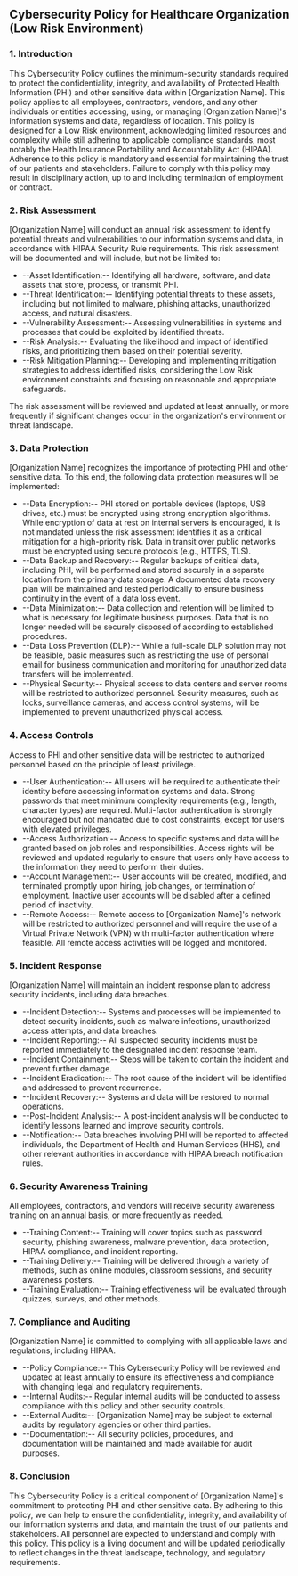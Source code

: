 ## Cybersecurity Policy for Healthcare Organization (Low Risk Environment)

### 1. Introduction

This Cybersecurity Policy outlines the minimum-security standards required to protect the confidentiality, integrity, and availability of Protected Health Information (PHI) and other sensitive data within [Organization Name]. This policy applies to all employees, contractors, vendors, and any other individuals or entities accessing, using, or managing [Organization Name]'s information systems and data, regardless of location. This policy is designed for a Low Risk environment, acknowledging limited resources and complexity while still adhering to applicable compliance standards, most notably the Health Insurance Portability and Accountability Act (HIPAA). Adherence to this policy is mandatory and essential for maintaining the trust of our patients and stakeholders. Failure to comply with this policy may result in disciplinary action, up to and including termination of employment or contract.

### 2. Risk Assessment

[Organization Name] will conduct an annual risk assessment to identify potential threats and vulnerabilities to our information systems and data, in accordance with HIPAA Security Rule requirements. This risk assessment will be documented and will include, but not be limited to:

-   --Asset Identification:-- Identifying all hardware, software, and data assets that store, process, or transmit PHI.
-   --Threat Identification:-- Identifying potential threats to these assets, including but not limited to malware, phishing attacks, unauthorized access, and natural disasters.
-   --Vulnerability Assessment:-- Assessing vulnerabilities in systems and processes that could be exploited by identified threats.
-   --Risk Analysis:-- Evaluating the likelihood and impact of identified risks, and prioritizing them based on their potential severity.
-   --Risk Mitigation Planning:-- Developing and implementing mitigation strategies to address identified risks, considering the Low Risk environment constraints and focusing on reasonable and appropriate safeguards.

The risk assessment will be reviewed and updated at least annually, or more frequently if significant changes occur in the organization's environment or threat landscape.

### 3. Data Protection

[Organization Name] recognizes the importance of protecting PHI and other sensitive data. To this end, the following data protection measures will be implemented:

-   --Data Encryption:-- PHI stored on portable devices (laptops, USB drives, etc.) must be encrypted using strong encryption algorithms. While encryption of data at rest on internal servers is encouraged, it is not mandated unless the risk assessment identifies it as a critical mitigation for a high-priority risk. Data in transit over public networks must be encrypted using secure protocols (e.g., HTTPS, TLS).
-   --Data Backup and Recovery:-- Regular backups of critical data, including PHI, will be performed and stored securely in a separate location from the primary data storage. A documented data recovery plan will be maintained and tested periodically to ensure business continuity in the event of a data loss event.
-   --Data Minimization:-- Data collection and retention will be limited to what is necessary for legitimate business purposes. Data that is no longer needed will be securely disposed of according to established procedures.
-   --Data Loss Prevention (DLP):-- While a full-scale DLP solution may not be feasible, basic measures such as restricting the use of personal email for business communication and monitoring for unauthorized data transfers will be implemented.
-   --Physical Security:-- Physical access to data centers and server rooms will be restricted to authorized personnel. Security measures, such as locks, surveillance cameras, and access control systems, will be implemented to prevent unauthorized physical access.

### 4. Access Controls

Access to PHI and other sensitive data will be restricted to authorized personnel based on the principle of least privilege.

-   --User Authentication:-- All users will be required to authenticate their identity before accessing information systems and data. Strong passwords that meet minimum complexity requirements (e.g., length, character types) are required. Multi-factor authentication is strongly encouraged but not mandated due to cost constraints, except for users with elevated privileges.
-   --Access Authorization:-- Access to specific systems and data will be granted based on job roles and responsibilities. Access rights will be reviewed and updated regularly to ensure that users only have access to the information they need to perform their duties.
-   --Account Management:-- User accounts will be created, modified, and terminated promptly upon hiring, job changes, or termination of employment. Inactive user accounts will be disabled after a defined period of inactivity.
-   --Remote Access:-- Remote access to [Organization Name]'s network will be restricted to authorized personnel and will require the use of a Virtual Private Network (VPN) with multi-factor authentication where feasible. All remote access activities will be logged and monitored.

### 5. Incident Response

[Organization Name] will maintain an incident response plan to address security incidents, including data breaches.

-   --Incident Detection:-- Systems and processes will be implemented to detect security incidents, such as malware infections, unauthorized access attempts, and data breaches.
-   --Incident Reporting:-- All suspected security incidents must be reported immediately to the designated incident response team.
-   --Incident Containment:-- Steps will be taken to contain the incident and prevent further damage.
-   --Incident Eradication:-- The root cause of the incident will be identified and addressed to prevent recurrence.
-   --Incident Recovery:-- Systems and data will be restored to normal operations.
-   --Post-Incident Analysis:-- A post-incident analysis will be conducted to identify lessons learned and improve security controls.
-   --Notification:-- Data breaches involving PHI will be reported to affected individuals, the Department of Health and Human Services (HHS), and other relevant authorities in accordance with HIPAA breach notification rules.

### 6. Security Awareness Training

All employees, contractors, and vendors will receive security awareness training on an annual basis, or more frequently as needed.

-   --Training Content:-- Training will cover topics such as password security, phishing awareness, malware prevention, data protection, HIPAA compliance, and incident reporting.
-   --Training Delivery:-- Training will be delivered through a variety of methods, such as online modules, classroom sessions, and security awareness posters.
-   --Training Evaluation:-- Training effectiveness will be evaluated through quizzes, surveys, and other methods.

### 7. Compliance and Auditing

[Organization Name] is committed to complying with all applicable laws and regulations, including HIPAA.

-   --Policy Compliance:-- This Cybersecurity Policy will be reviewed and updated at least annually to ensure its effectiveness and compliance with changing legal and regulatory requirements.
-   --Internal Audits:-- Regular internal audits will be conducted to assess compliance with this policy and other security controls.
-   --External Audits:-- [Organization Name] may be subject to external audits by regulatory agencies or other third parties.
-   --Documentation:-- All security policies, procedures, and documentation will be maintained and made available for audit purposes.

### 8. Conclusion

This Cybersecurity Policy is a critical component of [Organization Name]'s commitment to protecting PHI and other sensitive data. By adhering to this policy, we can help to ensure the confidentiality, integrity, and availability of our information systems and data, and maintain the trust of our patients and stakeholders. All personnel are expected to understand and comply with this policy. This policy is a living document and will be updated periodically to reflect changes in the threat landscape, technology, and regulatory requirements.
